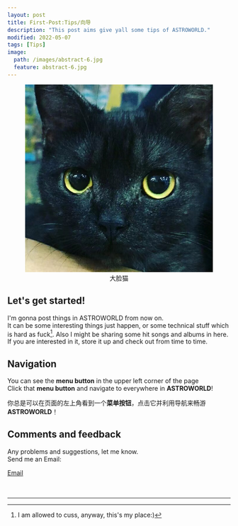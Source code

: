 ```yaml
---
layout: post
title: First-Post:Tips/向导
description: "This post aims give yall some tips of ASTROWORLD."
modified: 2022-05-07
tags: [Tips]
image:
  path: /images/abstract-6.jpg
  feature: abstract-6.jpg
---
```


<figure>
	<center><a href="/images/blackcat.jpg"><img src="/images/blackcat.jpg" alt=""></a>
	<figcaption>大脸猫</figcaption></center>
</figure>

## Let's get started!  

I'm gonna post things in ASTROWORLD from now on.  
It can be some interesting things just happen, or some technical stuff which is hard as fuck[^1]. Also I might be sharing some hit songs and albums in here.  
If you are interested in it, store it up and check out from time to time.  

## Navigation

You can see the **menu button** in the upper left corner of the page  
Click that **menu button** and navigate to everywhere in **ASTROWORLD**!

你总是可以在页面的左上角看到一个**菜单按钮**，点击它并利用导航来畅游**ASTROWORLD**！

## Comments and feedback
Any problems and suggestions, let me know.  
Send me an Email:  
<div markdown="0"><a href="mailto:{{luca.meng@outlook.com}}"><i class="fa fa-fw fa-envelope"></i> Email</a></div>

<br/>
<br/>

___


[^1]: I am allowed to cuss, anyway, this's my place:) 
